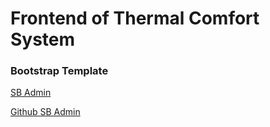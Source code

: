 # Frontend of Thermal Comfort System

### Bootstrap Template

[SB Admin](http://startbootstrap.com/template-overviews/sb-admin/)

[Github SB Admin](https://github.com/BlackrockDigital/startbootstrap-sb-admin)
